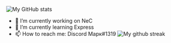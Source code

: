 ![My GitHub stats](https://github-readme-stats.vercel.app/api?username=TrueMajner&show_icons=true&theme=radical&count_private=true)
- 🔭 I’m currently working on NeC  
- 🌱 I’m currently learning Express  
- 📫 How to reach me: Discord Марк#1319
![My github streak](https://github-readme-streak-stats.herokuapp.com/?user=angrymouse&theme=midnight-purple)
